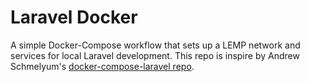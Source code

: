 # Laravel Docker
 A simple Docker-Compose workflow that sets up a LEMP network and services for local Laravel development. This repo is inspire by Andrew Schmelyum's [docker-compose-laravel repo](https://github.com/aschmelyun/docker-compose-laravel).
